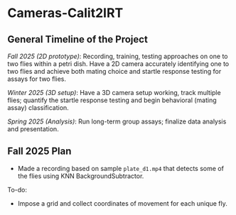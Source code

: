 # Cameras-Calit2IRT

## General Timeline of the Project
_Fall 2025 (2D prototype)_: Recording, training, testing approaches on one to two flies within a petri dish. Have a 2D camera accurately identifying one to two flies and achieve both mating choice and startle response testing for assays for two flies.

_Winter 2025 (3D setup)_: Have a 3D camera setup working, track multiple flies; quantify the startle response testing and begin behavioral (mating assay) classification. 

_Spring 2025 (Analysis)_: Run long-term group assays; finalize data analysis and presentation.

## Fall 2025 Plan
- Made a recording based on sample `plate_d1.mp4` that detects some of the flies using KNN BackgroundSubtractor.

To-do:
- Impose a grid and collect coordinates of movement for each unique fly.



